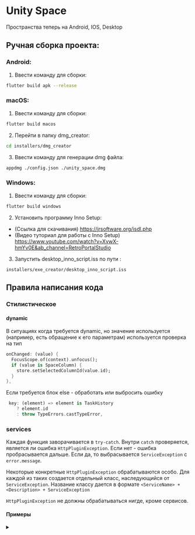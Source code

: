 # Unity Space
Пространства теперь на Android, IOS, Desktop
## Ручная сборка проекта:
### Android:
1. Ввести команду для сборки: 
```bash
flutter build apk --release  
```

### macOS:

1. Ввести команду для сборки: 

```bash
flutter build macos
```

2. Перейти в папку dmg_creator:

```bash
cd installers/dmg_creator
```

3. Ввести команду для генерации dmg файла:

```bash
appdmg ./config.json ./unity_space.dmg
```

### Windows:

1. Ввести команду для сборки:
```bash
flutter build windows
```

2. Установить программу Inno Setup:
- (Ссылка для скачивания) https://jrsoftware.org/isdl.php
- (Видео туториал для работы с Inno Setup) https://www.youtube.com/watch?v=XvwX-hmYv0E&ab_channel=RetroPortalStudio

3. Запустить desktop_inno_script.iss по пути :
```
installers/exe_creator/desktop_inno_script.iss
```


## Правила написания кода

### Стилистическое 

#### dynamic

В ситуациях когда требуется dynamic, но значение используется (например, есть обращение к его параметрам) используется проверка на тип 

```dart
onChanged: (value) {
  FocusScope.of(context).unfocus();
  if (value is SpaceColumn) {
    store.setSelectedColumnId(value.id);
  } 
},
```

Если требуется блок else - обработать или выбросить ошибку 

```dart
 key: (element) => element is TaskHistory
    ? element.id
    : throw TypeErrors.castTypeError,
```

### services 

Каждая функция заворачивается в `try-catch`. Внутри `catch` проверяется, является ли ошибка `HttpPluginException`. Если нет - ошибка пробрасывается дальше. Если да, то выбрасывается `ServiceException` с `error.message`. 

Некоторые конкретные `HttpPluginException` обрабатываются особо. Для каждой из таких создается отдельный класс, наследующийся от `ServiceException`. Название классу дается в формате `<ServiceName> + <Description> + ServiceException`

`HttpPluginException` не должны обрабатываться нигде, кроме сервисов.

#### Примеры
<details>
<summary> </summary>

1. Обработка `HttpPluginException` 
```dart
Future<UserResponse> removeUserAvatar() async {
    // блок логики завернут в try-catch
  try {
    final response = await HttpPlugin().patch('/user/removeAvatar');
    final jsonData = json.decode(response.body);
    final result = UserResponse.fromJson(jsonData);
    return result;
  } catch (e) {
    // проверка, является ли исключение исключением `HttpPlugin`
    if (e is HttpPluginException) {
        // выбрасывается `ServiceException` с сообщением ошибки
      throw ServiceException(e.message);
    }
    // если ошибка не имеет отношения к `HttpPlugin` - она пробрасывается дальше
    rethrow;
  }
}
```

2. Обработка отдельных ошибок 
```dart
Future<OrganizationResponse> getOrganizationData() async {
  try {
    final response = await HttpPlugin().get('/user/organization');
    final jsonData = json.decode(response.body);
    final result = OrganizationResponse.fromJson(jsonData);
    return result;
  } catch (e) {
    if (e is HttpPluginException) {
        // в случае ошибки с кодом 401 `Unauthorized` выбрасывается исключение `UserUnauthorizedServiceException`
      if (e.statusCode == 401) {
        throw UserUnauthorizedServiceException();
      }
      // во всех остальных случаях как и раньше выбрасывается `ServiceException` в сообщением ошибки
      throw ServiceException(e.message);
    }
    rethrow;
  }
}
```

```dart
Future<OnlyTokensResponse> setUserPassword(
  final String oldPassword,
  final String newPassword,
) async {
  try {
    final response = await HttpPlugin().patch('/user/password', {
      'oldPassword': oldPassword,
      'password': newPassword,
    });
    final jsonData = json.decode(response.body);
    final result = OnlyTokensResponse.fromJson(jsonData);
    return result;
  } catch (e) {
    if (e is HttpPluginException) {
        // если сообщение об ошибке содержит message "Credentials incorrect" выбрасывается `UserIncorrectOldPasswordServiceException`
      if (e.message == 'Credentials incorrect') {
        throw UserIncorrectOldPasswordServiceException();
      }
      throw ServiceException(e.message);
    }
    rethrow;
  }
}

```

3. Структура названия 
```dart
// из services/auth_service.dart
Future<RegisterResponse> register({
  required final String email,
  required final String password,
}) async {
  try {
    final response = await HttpPlugin().post('/auth/register', {
      'email': email,
      'password': password,
    });
    final jsonData = json.decode(response.body);
    final result = RegisterResponse.fromJson(jsonData);
    return result;
  } catch (e) {
    if (e is HttpPluginException) {
      if (e.message == 'User is already exists') {
        // название сервиса + описание + ServiceException 
        // Auth + UserAlreadyExists + ServiceException
        throw AuthUserAlreadyExistsServiceException();
      }
      if (e.message == 'incorrect or non-exist Email') {
        // Auth + IncorrectEmail + ServiceException
        throw AuthIncorrectEmailServiceException();
      }
      if (e.statusCode == 500 && e.message.contains('554')) {
        // Auth + TooManyMessages + ServiceException
        throw AuthTooManyMessagesServiceException();
      }
      throw ServiceException(e.message);
    }
    rethrow;
  }
}
```

4. Обработка ошибок запроса в сторах 
```dart
// из services/auth_service.dart
Future<OnlyTokensResponse> refreshAccessToken({
  required final String refreshToken,
}) async {
  try {
    final response = await HttpPlugin().get('/auth/refresh', {
      'refreshToken': refreshToken,
    });
    final jsonData = json.decode(response.body);
    final result = OnlyTokensResponse.fromJson(jsonData);
    return result;
  } catch (e) {
    //обработка 401 'Unauthorized' происходит в сервисе
    if (e is HttpPluginException) {
      if (e.statusCode == 401) {
        throw AuthUnauthorizedServiceException();
      }
      throw ServiceException(e.message);
    }
    rethrow;
  }
}


// из store/auth_store.dart
  Future<bool> refreshUserToken() async {
    if (_refreshUserTokenCompleteEvent.isCompleted == false) {
      return await _refreshUserTokenCompleteEvent.future;
    }
    _refreshUserTokenCompleteEvent = Completer<bool>();
    final refreshToken = _currentTokens.refreshToken;
    if (refreshToken.isEmpty) {
      _refreshUserTokenCompleteEvent.complete(false);
      return false;
    }
    try {
      final tokens = await api.refreshAccessToken(refreshToken: refreshToken);
      await setUserTokens(tokens.accessToken, tokens.refreshToken);
      _refreshUserTokenCompleteEvent.complete(true);
      return true;
    } catch (e, __) {
        // проверка на авторизацию ожидает AuthUnauthorizedServiceException
      if (e is AuthUnauthorizedServiceException) {
        // токен протух - удялем - разлогин
        await removeUserTokens();
      }
      _refreshUserTokenCompleteEvent.complete(false);
      return false;
    }
  }
```
</details>